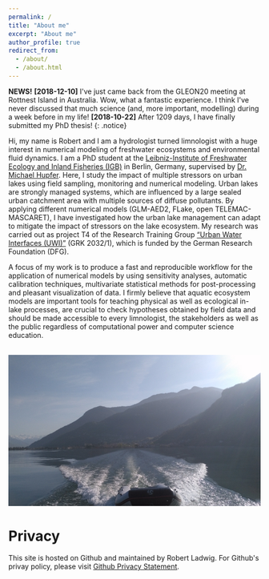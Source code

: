 ```yaml
---
permalink: /
title: "About me"
excerpt: "About me"
author_profile: true
redirect_from: 
  - /about/
  - /about.html
---
```


**NEWS!**
**[2018-12-10]** I've just came back from the GLEON20 meeting at Rottnest Island in Australia. Wow, what a fantastic experience. I think I've never discussed that much science (and, more important, modelling) during a week before in my life!
**[2018-10-22]** After 1209 days, I have finally submitted my PhD thesis!
{: .notice}

Hi, my name is Robert and I am a hydrologist turned limnologist with a huge interest in numerical modeling of freshwater ecosystems and environmental fluid dynamics. I am a PhD student at the [Leibniz-Institute of Freshwater Ecology and Inland Fisheries (IGB)](https://www.igb-berlin.de/en) in Berlin, Germany, supervised by [Dr. Michael Hupfer](https://www.igb-berlin.de/en/hupfer). Here, I study the impact of multiple stressors on urban lakes using field sampling, monitoring and numerical modeling. Urban lakes are strongly managed systems, which are influenced by a large sealed urban catchment area with multiple sources of diffuse pollutants. By applying different numerical models (GLM-AED2, FLake, open TELEMAC-MASCARET), I have investigated how the urban lake management can adapt to mitigate the impact of stressors on the lake ecosystem. My research was carried out as project T4 of the Research Training Group [“Urban Water Interfaces (UWI)”](https://www.uwi.tu-berlin.de/menue/urban_water_interfaces/) (GRK 2032/1), which is funded by the German Research Foundation (DFG). 

A focus of my work is to produce a fast and reproducible workflow for the application of numerical models by using sensitivity analyses, automatic calibration techniques, multivariate statistical methods for post-processing and pleasant visualization of data. I firmly believe that aquatic ecosystem models are important tools for teaching physical as well as ecological in-lake processes, are crucial to check hypotheses obtained by field data and should be made accessible to every limnologist, the stakeholders as well as the public regardless of computational power and computer science education. 

<br/><img src='/images/about.png'>

Privacy
======
This site is hosted on Github and maintained by Robert Ladwig. For Github's privay policy, please visit [Github Privacy Statement](https://help.github.com/articles/github-privacy-statement/).
